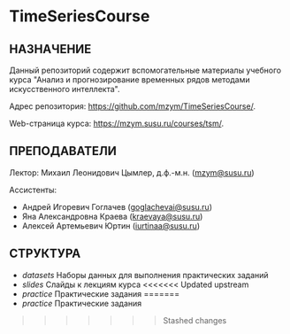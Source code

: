 # TimeSeriesCourse
 
## НАЗНАЧЕНИЕ

Данный репозиторий содержит вспомогательные материалы учебного курса "Анализ и прогнозирование временных рядов методами искусственного интеллекта".

Адрес репозитория: https://github.com/mzym/TimeSeriesCourse/.

Web-страница курса: https://mzym.susu.ru/courses/tsm/.

## ПРЕПОДАВАТЕЛИ

Лектор: Михаил Леонидович Цымлер, д.ф.-м.н. (mzym@susu.ru)

Ассистенты: 
* Андрей Игоревич Гоглачев (goglachevai@susu.ru)
* Яна Александровна Краева (kraevaya@susu.ru)
* Алексей Артемьевич Юртин (iurtinaa@susu.ru)

## СТРУКТУРА 

* _datasets_	Наборы данных для выполнения практических заданий
* _slides_	Слайды к лекциям курса
<<<<<<< Updated upstream
* _practice_	Практические задания
=======
* _practice_	Практические задания
>>>>>>> Stashed changes
